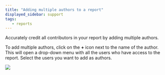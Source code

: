 ```yaml
---
title: "Adding multiple authors to a report"
displayed_sidebar: support
tags:
   - reports
---
```

Accurately credit all contributors in your report by adding multiple authors.

To add multiple authors, click on the **+** icon next to the name of the author. This will open a drop-down menu with all the users who have access to the report. Select the users you want to add as authors.

![](/images/reports/reports_faq_add_multiple_reports.gif)